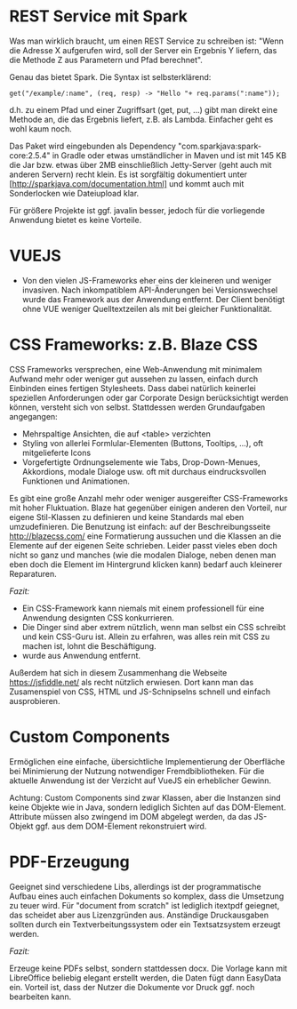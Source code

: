 REST Service mit Spark
======================

Was man wirklich braucht, um einen REST Service zu schreiben ist: "Wenn die Adresse X aufgerufen wird, soll der Server ein Ergebnis Y liefern, das die Methode Z aus Parametern und Pfad berechnet".

Genau das bietet Spark. Die Syntax ist selbsterklärend:

``get("/example/:name", (req, resp) -> "Hello "+ req.params(":name"));``

d.h. zu einem Pfad und einer Zugriffsart (get, put, ...) gibt man direkt eine Methode an, die das Ergebnis liefert, z.B. als Lambda.
Einfacher geht es wohl kaum noch. 

Das Paket wird eingebunden als Dependency "com.sparkjava:spark-core:2.5.4" in Gradle oder etwas umständlicher in Maven
und ist mit 145 KB die Jar bzw. etwas über 2MB einschließlich Jetty-Server (geht auch mit anderen Servern) recht klein.
Es ist sorgfältig dokumentiert unter [http://sparkjava.com/documentation.html] und kommt auch mit Sonderlocken wie Dateiupload 
klar.

Für größere Projekte ist ggf. javalin besser, jedoch für die vorliegende Anwendung bietet es keine Vorteile. 

VUEJS 
======

- Von den vielen JS-Frameworks eher eins der kleineren und weniger invasiven. Nach inkompatiblem API-Änderungen bei Versionswechsel 
  wurde das Framework aus der Anwendung entfernt. Der Client benötigt ohne VUE weniger Quelltextzeilen als mit bei gleicher
  Funktionalität. 


CSS Frameworks: z.B. Blaze CSS
==============================

CSS Frameworks versprechen, eine Web-Anwendung mit minimalem Aufwand mehr oder weniger gut aussehen zu lassen, einfach durch Einbinden eines fertigen Stylesheets. Dass dabei natürlich keinerlei speziellen Anforderungen oder gar Corporate Design berücksichtigt werden können, versteht sich von selbst. Stattdessen werden Grundaufgaben angegangen:

- Mehrspaltige Ansichten, die auf &lt;table&gt; verzichten
- Styling von allerlei Formlular-Elementen (Buttons, Tooltips, ...), oft mitgelieferte Icons
- Vorgefertigte Ordnungselemente wie Tabs, Drop-Down-Menues, Akkordions, modale Dialoge usw. oft mit durchaus eindrucksvollen Funktionen und Animationen.

Es gibt eine große Anzahl mehr oder weniger ausgereifter CSS-Frameworks mit hoher Fluktuation. Blaze hat gegenüber einigen anderen den Vorteil, nur eigene Stil-Klassen zu definieren und keine Standards mal eben umzudefinieren. Die Benutzung ist einfach: auf der Beschreibungsseite http://blazecss.com/ eine Formatierung aussuchen und die Klassen an die Elemente auf der eigenen Seite schrieben. 
Leider passt vieles eben doch nicht so ganz und manches (wie die modalen Dialoge, neben denen man eben doch die Element im Hintergrund klicken kann) bedarf auch kleinerer Reparaturen. 

_Fazit:_

- Ein CSS-Framework kann niemals mit einem professionell für eine Anwendung designten CSS konkurrieren.
- Die Dinger sind aber extrem nützlich, wenn man selbst ein CSS schreibt und kein CSS-Guru ist. Allein zu erfahren, was 
  alles rein mit CSS zu machen ist, lohnt die Beschäftigung.
- wurde aus Anwendung entfernt.  

Außerdem hat sich in diesem Zusammenhang die Webseite https://jsfiddle.net/ als recht nützlich erwiesen. Dort kann man das Zusamenspiel von CSS, HTML und JS-Schnipselns schnell und einfach ausprobieren.

Custom Components
=================

Ermöglichen eine einfache, übersichtliche Implementierung der Oberfläche bei Minimierung der Nutzung notwendiger Fremdbibliotheken.
Für die aktuelle Anwendung ist der Verzicht auf VueJS ein erheblicher Gewinn. 

Achtung: Custom Components sind zwar Klassen, aber die Instanzen sind keine Objekte wie in Java, sondern 
lediglich Sichten auf das DOM-Element. Attribute müssen also zwingend im DOM abgelegt werden, da das JS-Objekt 
ggf. aus dem DOM-Element rekonstruiert wird.  

PDF-Erzeugung
==============

Geeignet sind verschiedene Libs, allerdings ist der programmatische Aufbau eines auch einfachen Dokuments so komplex, dass 
die Umsetzung zu teuer wird. Für "document from scratch" ist lediglich itextpdf geiegnet, das scheidet aber aus Lizenzgründen aus.
Anständige Druckausgaben sollten durch ein Textverbeitungssystem oder ein Textsatzsystem erzeugt werden.

_Fazit:_

Erzeuge keine PDFs selbst, sondern stattdessen docx. Die Vorlage kann mit LibreOffice beliebig elegant erstellt werden, die 
Daten fügt dann EasyData ein. Vorteil ist, dass der Nutzer die Dokumente vor Druck ggf. noch bearbeiten kann.   
